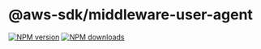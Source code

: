 # @aws-sdk/middleware-user-agent

[![NPM version](https://img.shields.io/npm/v/@aws-sdk/@aws-sdk/middleware-user-agent/rc.svg)](https://www.npmjs.com/package/@aws-sdk/@aws-sdk/middleware-user-agent)
[![NPM downloads](https://img.shields.io/npm/dm/@aws-sdk/@aws-sdk/middleware-user-agent.svg)](https://www.npmjs.com/package/@aws-sdk/@aws-sdk/middleware-user-agent)
